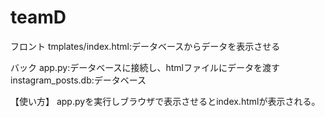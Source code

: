 # teamD
フロント
tmplates/index.html:データベースからデータを表示させる

バック
app.py:データベースに接続し、htmlファイルにデータを渡す
instagram_posts.db:データベース

【使い方】
app.pyを実行しブラウザで表示させるとindex.htmlが表示される。
